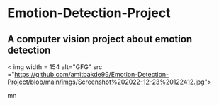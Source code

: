 # Emotion-Detection-Project

## A computer vision project about emotion detection

< img width = 154 alt="GFG" src ="https://github.com/amitbakde99/Emotion-Detection-Project/blob/main/imgs/Screenshot%202022-12-23%20122412.jpg">

mn
